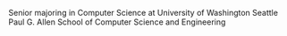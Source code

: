 Senior majoring in Computer Science at University of Washington Seattle Paul G. Allen School of Computer Science and Engineering
